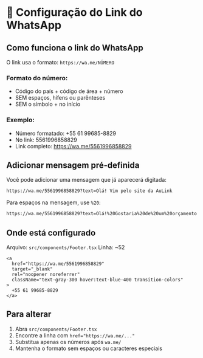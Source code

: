 # 📱 Configuração do Link do WhatsApp

## Como funciona o link do WhatsApp

O link usa o formato: `https://wa.me/NÚMERO`

### Formato do número:
- Código do país + código de área + número
- SEM espaços, hífens ou parênteses
- SEM o símbolo + no início

### Exemplo:
- Número formatado: +55 61 99685-8829
- No link: 5561996858829
- Link completo: https://wa.me/5561996858829

## Adicionar mensagem pré-definida

Você pode adicionar uma mensagem que já aparecerá digitada:

```html
https://wa.me/5561996858829?text=Olá! Vim pelo site da AuLink
```

Para espaços na mensagem, use `%20`:
```html
https://wa.me/5561996858829?text=Olá!%20Gostaria%20de%20um%20orçamento
```

## Onde está configurado

Arquivo: `src/components/Footer.tsx`
Linha: ~52

```tsx
<a 
  href="https://wa.me/5561996858829"
  target="_blank"
  rel="noopener noreferrer"
  className="text-gray-300 hover:text-blue-400 transition-colors"
>
  +55 61 99685-8829
</a>
```

## Para alterar

1. Abra `src/components/Footer.tsx`
2. Encontre a linha com `href="https://wa.me/..."`
3. Substitua apenas os números após `wa.me/`
4. Mantenha o formato sem espaços ou caracteres especiais
